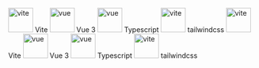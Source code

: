 <img src="https://vitejs.dev/logo.svg" alt="vite" height="50"/> Vite
<img src="https://vuejs.org/images/logo.png" alt="vue" height="50"/> Vue 3
<img src="https://upload.wikimedia.org/wikipedia/commons/thumb/4/4c/Typescript_logo_2020.svg/512px-Typescript_logo_2020.svg.png" alt="vue" height="50"/> Typescript
<img src="https://upload.wikimedia.org/wikipedia/commons/thumb/d/d5/Tailwind_CSS_Logo.svg/2048px-Tailwind_CSS_Logo.svg.png" alt="vite" height="50"/> tailwindcss
<img src="https://vitejs.dev/logo.svg" alt="vite" height="50"/> Vite
<img src="https://vuejs.org/images/logo.png" alt="vue" height="50"/> Vue 3
<img src="https://upload.wikimedia.org/wikipedia/commons/thumb/4/4c/Typescript_logo_2020.svg/512px-Typescript_logo_2020.svg.png" alt="vue" height="50"/> Typescript
<img src="https://upload.wikimedia.org/wikipedia/commons/thumb/d/d5/Tailwind_CSS_Logo.svg/2048px-Tailwind_CSS_Logo.svg.png" alt="vite" height="50"/> tailwindcss
